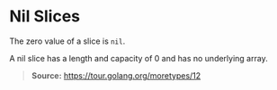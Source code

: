 # Nil Slices

The zero value of a slice is `nil`.

A nil slice has a length and capacity of 0 and has no underlying array.

> **Source:** https://tour.golang.org/moretypes/12
